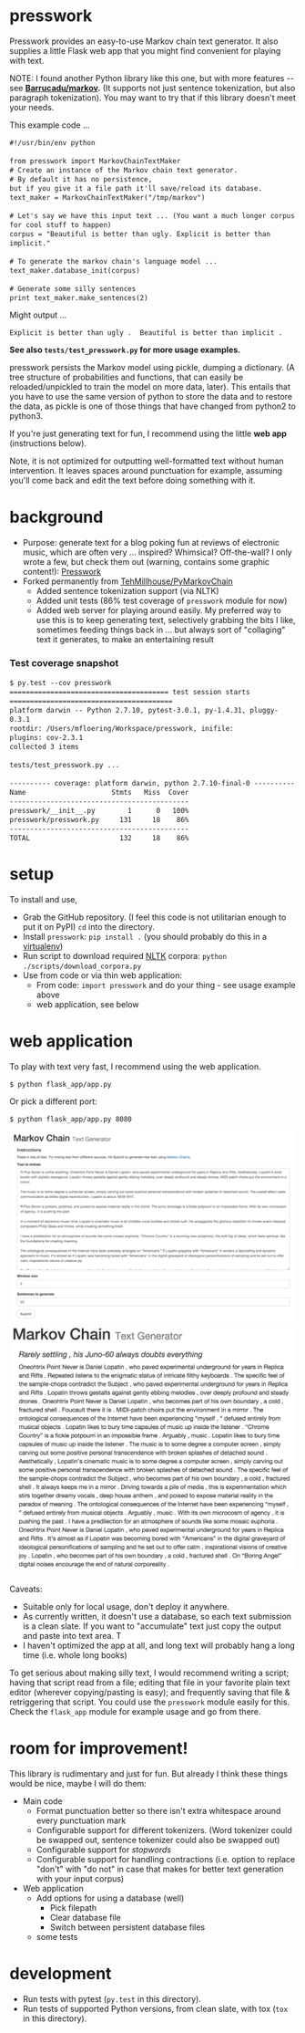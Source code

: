 presswork
=============

Presswork provides an easy-to-use Markov chain text generator.
It also supplies a little Flask web app that you might find convenient for playing with text.

NOTE: I found another Python library like this one, but with more features --
see **[Barrucadu/markov](https://github.com/Barrucadu/markov).** (It supports not just sentence tokenization,
 but also paragraph tokenization). You may want to try that if this library doesn't meet your needs.

This example code ...

    #!/usr/bin/env python

    from presswork import MarkovChainTextMaker 
    # Create an instance of the Markov chain text generator.
    # By default it has no persistence, 
    but if you give it a file path it'll save/reload its database.
    text_maker = MarkovChainTextMaker("/tmp/markov")
    
    # Let's say we have this input text ... (You want a much longer corpus for cool stuff to happen)
    corpus = "Beautiful is better than ugly. Explicit is better than implicit."
    
    # To generate the markov chain's language model ...
    text_maker.database_init(corpus)
    
    # Generate some silly sentences
    print text_maker.make_sentences(2)

Might output ...

    Explicit is better than ugly .  Beautiful is better than implicit .

**See also `tests/test_presswork.py` for more usage examples.**

presswork persists the Markov model using pickle, dumping a dictionary.
(A tree structure of probabilities and functions, that can easily be reloaded/unpickled 
to train the model on more data, later). This entails that you have to use the same version of python to store the data and to
restore the data, as pickle is one of those things that have changed from python2 to python3.

If you're just generating text for fun, I recommend using the little **web app** (instructions below).

Note, it is not optimized for outputting well-formatted text without human intervention.
It leaves spaces around punctuation for example, assuming you'll come back and edit
the text before doing something with it.

background
==========

* Purpose: generate text for a blog poking fun at reviews of electronic music,
    which are often very ... inspired? Whimsical? Off-the-wall? I only wrote a few,
    but check them out (warning, contains some graphic content!): [Presswork](http://presswork.tumblr.com/)
* Forked permanently from [TehMillhouse/PyMarkovChain](https://github.com/TehMillhouse/PyMarkovChain)
    * Added sentence tokenization support (via NLTK)
    * Added unit tests (86% test coverage of `presswork` module for now)
    * Added web server for playing around easily. My preferred way to use this is to keep generating
    text, selectively grabbing the bits I like, sometimes feeding things back in ... but always
    sort of "collaging" text it generates, to make an entertaining result

### Test coverage snapshot

```
$ py.test --cov presswork
======================================= test session starts ========================================
platform darwin -- Python 2.7.10, pytest-3.0.1, py-1.4.31, pluggy-0.3.1
rootdir: /Users/mfloering/Workspace/presswork, inifile:
plugins: cov-2.3.1
collected 3 items

tests/test_presswork.py ...

---------- coverage: platform darwin, python 2.7.10-final-0 ----------
Name                     Stmts   Miss  Cover
--------------------------------------------
presswork/__init__.py        1      0   100%
presswork/presswork.py     131     18    86%
--------------------------------------------
TOTAL                      132     18    86%
```

setup
=====

To install and use,

* Grab the GitHub repository. (I feel this code is not utilitarian enough to put it on PyPI)
  `cd` into the directory.
* Install `presswork`: `pip install .` (you should probably do this in a [virtualenv](https://virtualenv.pypa.io/en/latest/))
* Run script to download required [NLTK](http://www.nltk.org/) corpora: `python ./scripts/download_corpora.py`
* Use from code or via thin web application:
    * From code: `import presswork` and do your thing - see usage example above
    * web application, see below

web application
===============

To play with text very fast, I recommend using the web application.

    $ python flask_app/app.py

Or pick a different port:

    $ python flask_app/app.py 8080

![Input to presswork web app](.readme_images/presswork_web_app_input.png)
![Output from presswork web app](.readme_images/presswork_web_app_output.png)

Caveats:

* Suitable only for local usage, don't deploy it anywhere.
* As currently written, it doesn't use a database, so each text submission is a clean slate.
If you want to "accumulate" text just copy the output and paste into text area. T
* I haven't optimized the app at all, and long text will probably hang a long time (i.e. whole long books)

To get serious about making silly text, I would recommend writing a script;
having that script read from a file;
editing that file in your favorite plain text editor (wherever copying/pasting is easy);
and frequently saving that file & retriggering that script.
You could use the `presswork` module easily for this.
Check the `flask_app` module for example usage and go from there.

room for improvement!
============

This library is rudimentary and just for fun. But already I think these things would be nice,
maybe I will do them:

* Main code
    * Format punctuation better so there isn't extra whitespace around every punctuation mark
    * Configurable support for different tokenizers. (Word tokenizer could be swapped out,
    sentence tokenizer could also be swapped out)
    * Configurable support for *stopwords*
    * Configurable support for handling contractions (i.e. option to replace "don't" with "do not"
    in case that makes for better text generation with your input corpus)
* Web application
    * Add options for using a database (well)
        * Pick filepath
        * Clear database file
        * Switch between persistent database files
    * some tests

development
===========

* Run tests with pytest (`py.test` in this directory).
* Run tests of supported Python versions, from clean slate, with tox (`tox` in this directory).
